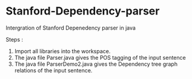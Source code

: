 # Stanford-Dependency-parser

Intergration of Stanford Depenedency parser in java

Steps :
1. Import all libraries into the workspace.
2. The java file Parser.java gives the POS tagging of the input sentence
3. The java file ParserDemo2.java gives the Dependency tree graph relations of the input sentence.

